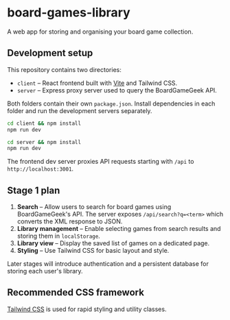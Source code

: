 # board-games-library

A web app for storing and organising your board game collection.

## Development setup

This repository contains two directories:

- `client` &ndash; React frontend built with [Vite](https://vitejs.dev/) and Tailwind CSS.
- `server` &ndash; Express proxy server used to query the BoardGameGeek API.

Both folders contain their own `package.json`. Install dependencies in each folder and run the development servers separately.

```bash
cd client && npm install
npm run dev
```

```bash
cd server && npm install
npm run dev
```

The frontend dev server proxies API requests starting with `/api` to `http://localhost:3001`.

## Stage&nbsp;1 plan

1. **Search** &ndash; Allow users to search for board games using BoardGameGeek's API. The server exposes `/api/search?q=<term>` which converts the XML response to JSON.
2. **Library management** &ndash; Enable selecting games from search results and storing them in `localStorage`.
3. **Library view** &ndash; Display the saved list of games on a dedicated page.
4. **Styling** &ndash; Use Tailwind CSS for basic layout and style.

Later stages will introduce authentication and a persistent database for storing each user's library.

## Recommended CSS framework

[Tailwind CSS](https://tailwindcss.com/) is used for rapid styling and utility classes.
